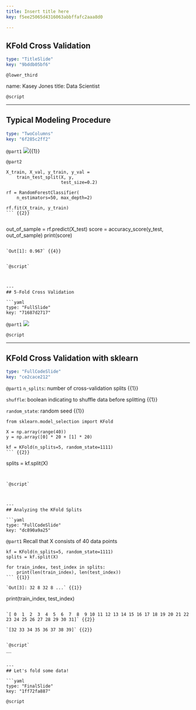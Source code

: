 ```yaml
---
title: Insert title here
key: f5ee25065d4316063abbffafc2aaa8d0

---
```

## KFold Cross Validation

```yaml
type: "TitleSlide"
key: "9bddb05bf6"
```

`@lower_third`

name: Kasey Jones
title: Data Scientist


`@script`



---
## Typical Modeling Procedure

```yaml
type: "TwoColumns"
key: "6f285c2ff2"
```

`@part1`
![](http://assets.datacamp.com/production/repositories/3927/datasets/d2c50685c17cd1e95eb3e36a135115178bb92819/Round_1.png){{1}}


`@part2`
```
X_train, X_val, y_train, y_val =
    train_test_split(X, y,
                     test_size=0.2)

rf = RandomForestClassifier(
    n_estimators=50, max_depth=2)

rf.fit(X_train, y_train)
``` {{2}}


```
out_of_sample = rf.predict(X_test)
score = accuracy_score(y_test, out_of_sample)
print(score)
``` {{3}}

`Out[1]: 0.967` {{4}}


`@script`



---
## 5-Fold Cross Validation

```yaml
type: "FullSlide"
key: "71687d2717"
```

`@part1`
![](http://assets.datacamp.com/production/repositories/3927/datasets/07fc602b9307a5c4fd8d1590a4315f48232e3371/five_rounds.png)


`@script`



---
## KFold Cross Validation with sklearn

```yaml
type: "FullCodeSlide"
key: "ce2cace212"
```

`@part1`
`n_splits`: number of cross-validation splits {{1}}

`shuffle`: boolean indicating to shuffle data before splitting {{1}}

`random_state`: random seed {{1}}

```
from sklearn.model_selection import KFold

X = np.array(range(40))
y = np.array([0] * 20 + [1] * 20)

kf = KFold(n_splits=5, random_state=1111)
``` {{2}}

```
splits = kf.split(X)
``` {{3}}


`@script`



---
## Analyzing the KFold Splits

```yaml
type: "FullCodeSlide"
key: "dc890a9a25"
```

`@part1`
Recall that X consists of 40 data points

```
kf = KFold(n_splits=5, random_state=1111)
splits = kf.split(X)

for train_index, test_index in splits:
    print(len(train_index), len(test_index))
``` {{1}}

`Out[3]: 32 8 32 8 ...` {{1}}

```
print(train_index, test_index)
``` {{2}}

`[ 0  1  2  3  4  5  6  7  8  9 10 11 12 13 14 15 16 17 18 19 20 21 22 23 24 25 26 27 28 29 30 31]` {{2}}

`[32 33 34 35 36 37 38 39]` {{2}}


`@script`
__


---
## Let's fold some data!

```yaml
type: "FinalSlide"
key: "1ff72fa887"
```

`@script`


